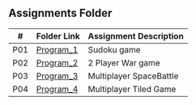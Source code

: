 ##  Assignments Folder

|   #    | Folder Link                                                                         | Assignment Description |
| :---:  | ----------------------------------------------------------------------------------  | ---------------------- |
|  P01   | [Program_1](https://github.com/Leslie-N-Cook/5443-2D-Cook/tree/main/Assignments/Program_1) | Sudoku game            |
|  P02   | [Program_2](https://github.com/Leslie-N-Cook/5443-2D-Cook/tree/main/Assignments/Program_2) | 2 Player War game      |
|  P03   | [Program_3](https://github.com/Leslie-N-Cook/5443-2D-Cook/tree/main/Assignments/Program_3) | Multiplayer SpaceBattle|
|  P04   | [Program_4](https://github.com/Leslie-N-Cook/5443-2D-Cook/tree/main/Assignments/Program_4) | Multiplayer Tiled Game |